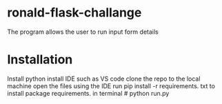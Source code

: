# ronald-flask-challange
The program allows the user to run input form details 

# Installation
Install python
install IDE such as VS code
clone the repo to the local machine 
open the files using the IDE
run pip install -r requirements. txt to install package requirements. 
in terminal # python run.py 
